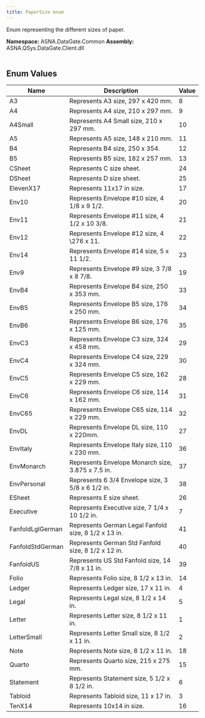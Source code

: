 ```yaml
---
title: PaperSize enum
---
```


Enum representing the different sizes of paper.

**Namespace:** ASNA.DataGate.Common
**Assembly:** ASNA.QSys.DataGate.Client.dll
<br>
<br>

## Enum Values

| Name | Description | Value
| --- | --- | --- 
| A3 | Represents A3 size, 297 x 420 mm. | 8 |
| A4 | Represents A4 size, 210 x 297 mm. | 9 |
| A4Small | Represents A4 Small size, 210 x 297 mm. | 10 |
| A5 | Represents A5 size, 148 x 210 mm. | 11 |
| B4 | Represents B4 size, 250 x 354. | 12 |
| B5 | Represents B5 size, 182 x 257 mm. | 13 |
| CSheet | Represents C size sheet. | 24 |
| DSheet | Represents D size sheet. | 25 |
| ElevenX17 | Represents 11x17 in size. | 17 |
| Env10 | Represents Envelope #10 size, 4 1/8 x 9 1/2. | 20 |
| Env11 | Represents Envelope #11 size, 4 1/2 x 10 3/8. | 21 |
| Env12 | Represents Envelope #12 size, 4 \276 x 11. | 22 |
| Env14 | Represents Envelope #14 size, 5 x 11 1/2. | 23 |
| Env9 | Represents Envelope #9 size, 3 7/8 x 8 7/8. | 19 |
| EnvB4 | Represents Envelope B4 size, 250 x 353 mm. | 33 |
| EnvB5 | Represents Envelope B5 size, 176 x 250 mm. | 34 |
| EnvB6 | Represents Envelope B6 size, 176 x 125 mm. | 35 |
| EnvC3 | Represents Envelope C3 size, 324 x 458 mm. | 29 |
| EnvC4 | Represents Envelope C4 size, 229 x 324 mm. | 30 |
| EnvC5 | Represents Envelope C5 size, 162 x 229 mm. | 28 |
| EnvC6 | Represents Envelope C6 size, 114 x 162 mm. | 31 |
| EnvC65 | Represents Envelope C65 size, 114 x 229 mm. | 32 |
| EnvDL | Represents Envelope DL size, 110 x 220mm. | 27 |
| EnvItaly | Represents Envelope Italy size, 110 x 230 mm. | 36 |
| EnvMonarch | Represents Envelope Monarch size, 3.875 x 7.5 in. | 37 |
| EnvPersonal | Represents 6 3/4 Envelope size, 3 5/8 x 6 1/2 in. | 38 |
| ESheet | Represents E size sheet. | 26 |
| Executive | Represents Executive size, 7 1/4 x 10 1/2 in. | 7 |
| FanfoldLglGerman | Represents German Legal Fanfold size, 8 1/2 x 13 in. | 41 |
| FanfoldStdGerman | Represents German Std Fanfold size, 8 1/2 x 12 in. | 40 |
| FanfoldUS | Represents US Std Fanfold size, 14 7/8 x 11 in. | 39 |
| Folio | Represents Folio size, 8 1/2 x 13 in. | 14 |
| Ledger | Represents Ledger size, 17 x 11 in. | 4 |
| Legal | Represents Legal size, 8 1/2 x 14 in. | 5 |
| Letter | Represents Letter size, 8 1/2 x 11 in. | 1 |
| LetterSmall | Represents Letter Small size, 8 1/2 x 11 in. | 2 |
| Note | Represents Note size, 8 1/2 x 11 in. | 18 |
| Quarto | Represents Quarto size, 215 x 275 mm. | 15 |
| Statement | Represents Statement size, 5 1/2 x 8 1/2 in. | 6 |
| Tabloid | Represents Tabloid size, 11 x 17 in. | 3 |
| TenX14 | Represents 10x14 in size. | 16 |
